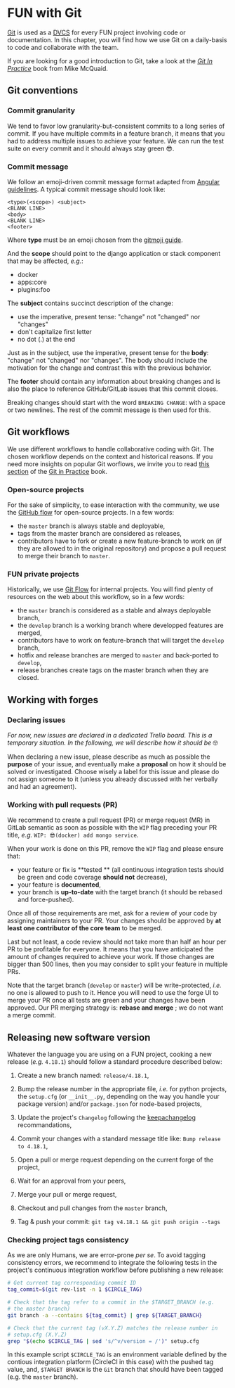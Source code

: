 # FUN with Git

[Git](https://git-scm.com) is used as a [DVCS](https://en.wikipedia.org/wiki/Distributed_version_control) for every FUN project involving code or documentation. In this chapter, you will find how we use Git on a daily-basis to code and collaborate with the team.

If you are looking for a good introduction to Git, take a look at the [_Git In Practice_](https://github.com/GitInPractice/GitInPractice#readme) book from Mike McQuaid.

## Git conventions

### Commit granularity

We tend to favor low granularity-but-consistent commits to a long series of commit. If you have multiple commits in a feature branch, it means that you had to address multiple issues to achieve your feature. We can run the test suite on every commit and it should always stay green 😎.

### Commit message

We follow an emoji-driven commit message format adapted from [Angular guidelines](https://github.com/angular/angular/blob/master/CONTRIBUTING.md#-commit-message-guidelines). A typical commit message should look like:

```
<type>(<scope>) <subject>
<BLANK LINE>
<body>
<BLANK LINE>
<footer>
```

Where **type** must be an emoji chosen from the [gitmoji guide](https://gitmoji.carloscuesta.me/).

And the **scope** should point to the django application or stack component that may be affected, _e.g._:

* docker
* apps:core
* plugins:foo

The **subject** contains succinct description of the change:

* use the imperative, present tense: "change" not "changed" nor "changes"
* don't capitalize first letter
* no dot \(.\) at the end

Just as in the subject, use the imperative, present tense for the **body**: "change" not "changed" nor "changes". The body should include the motivation for the change and contrast this with the previous behavior.

The **footer** should contain any information about breaking changes and is also the place to reference GitHub/GitLab issues that this commit closes.

Breaking changes should start with the word `BREAKING CHANGE`: with a space or two newlines. The rest of the commit message is then used for this.

## Git workflows

We use different workflows to handle collaborative coding with Git. The chosen workflow depends on the context and historical reasons. If you need more insights on popular Git worflows, we invite you to read [this section](https://github.com/GitInPractice/GitInPractice/blob/master/14-RecommendedTeamWorkflows.adoc) of the [Git in Practice](https://github.com/GitInPractice/GitInPractice) book.

### Open-source projects

For the sake of simplicity, to ease interaction with the community, we use the [GitHub flow](https://guides.github.com/introduction/flow/index.html) for open-source projects. In a few words:

* the `master` branch is always stable and deployable,
* tags from the master branch are considered as releases,
* contributors have to fork or create a new feature-branch to work on \(if they are allowed to in the original repository\) and propose a pull request to merge their branch to `master`.

### FUN private projects

Historically, we use [Git Flow](http://nvie.com/posts/a-successful-git-branching-model/) for internal projects. You will find plenty of resources on the web about this workflow, so in a few words:

* the `master` branch is considered as a stable and always deployable branch,
* the `develop` branch is a working branch where developped features are merged,
* contributors have to work on feature-branch that will target the `develop` branch,
* hotfix and release branches are merged to `master` and back-ported to `develop`,
* release branches create tags on the master branch when they are closed.

## Working with forges

### Declaring issues

_For now, new issues are declared in a dedicated Trello board. This is a temporary situation. In the following, we will describe how it should be_ 🤓

When declaring a new issue, please describe as much as possible the **purpose** of your issue, and eventually make a **proposal** on how it should be solved or investigated. Choose wisely a label for this issue and please do not assign someone to it \(unless you already discussed with her verbally and had an agreement\).

### Working with pull requests \(PR\)

We recommend to create a pull request \(PR\) or merge request \(MR\) in GitLab semantic as soon as possible with the `WIP` flag preceding your PR title, _e.g._ `WIP: 😎(docker) add mongo service`.

When your work is done on this PR, remove the `WIP` flag and please ensure that:

* your feature or fix is **tested ** \(all continuous integration tests should be green and code coverage **should not** decrease\),
* your feature is **documented**,
* your branch is **up-to-date** with the target branch \(it should be rebased and force-pushed\).

Once all of those requirements are met, ask for a review of your code by assigning maintainers to your PR. Your changes should be approved by **at least one contributor of the core team** to be merged.

Last but not least, a code review should not take more than half an hour per PR to be profitable for everyone. It means that you have anticipated the amount of changes required to achieve your work. If those changes are bigger than 500 lines, then you may consider to split your feature in multiple PRs.

Note that the target branch \(`develop` or `master`\) will be write-protected, _i.e._ no one is allowed to push to it. Hence you will need to use the forge UI to merge your PR once all tests are green and your changes have been approved. Our PR merging strategy is: **rebase and merge** ; we do not want a merge commit.

## Releasing new software version

Whatever the language you are using on a FUN project, cooking a new release \(_e.g._ `4.18.1`\) should follow a standard procedure described below:

1. Create a new branch named: `release/4.18.1`,

2. Bump the release number in the appropriate file, _i.e._ for python projects, the `setup.cfg`  \(or `__init__.py`, depending on the way you handle your package version\) and/or `package.json` for node-based projects,

3. Update the project's `Changelog` following the [keepachangelog](https://keepachangelog.com/en/0.3.0/) recommandations,

4. Commit your changes with a standard message title like: `Bump release to 4.18.1`,

5. Open a pull or merge request depending on the current forge of the project,

6. Wait for an approval from your peers,

7. Merge your pull or merge request,

8. Checkout and pull changes from the `master` branch,

9. Tag & push your commit: `git tag v4.18.1 && git push origin --tags`

### Checking project tags consistency

As we are only Humans, we are error-prone _per se_. To avoid tagging consistency errors, we recommend to integrate the following tests in the project's continuous integration workflow before publishing a new release:

```bash
# Get current tag corresponding commit ID
tag_commit=$(git rev-list -n 1 $CIRCLE_TAG)

# Check that the tag refer to a commit in the $TARGET_BRANCH (e.g.
# the master branch)
git branch -a --contains ${tag_commit} | grep ${TARGET_BRANCH}

# Check that the current tag (vX.Y.Z) matches the release number in
# setup.cfg (X.Y.Z)
grep "$(echo $CIRCLE_TAG | sed 's/^v/version = /')" setup.cfg
```

In this example script `$CIRCLE_TAG` is an environment variable defined by the contious integration platform \(CircleCI in this case\) with the pushed tag value, and, `$TARGET BRANCH` is the `Git` branch that should have been tagged \(e.g. the `master` branch\).

